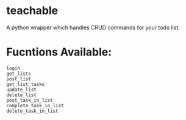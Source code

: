 # teachable
A python wrapper which handles CRUD commands for your todo list.

# Fucntions Available:
```
login
get_lists
post_list
get_list_tasks
update_list
delete_list
post_task_in_list
complete_task_in_list
delete_task_in_list
```
